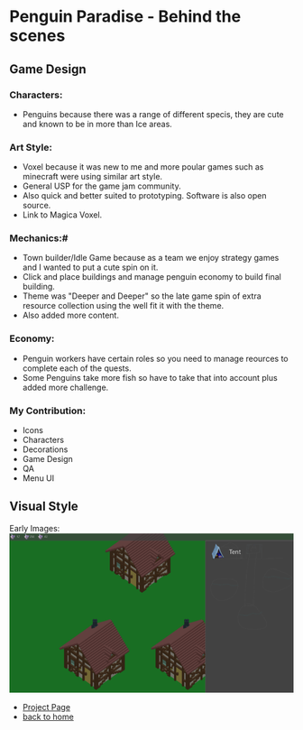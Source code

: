 # Penguin Paradise - Behind the scenes

## Game Design

### Characters:
- Penguins because there was a range of different specis, they are cute and known to be in more than Ice areas.

### Art Style:
- Voxel because it was new to me and more poular games such as minecraft were using similar art style.
- General USP for the game jam community. 
- Also quick and better suited to prototyping. Software is also open source.
- Link to Magica Voxel.


### Mechanics:#
- Town builder/Idle Game because as a team we enjoy strategy games and I wanted to put a cute spin on it. 
- Click and place buildings and manage penguin economy to build final building. 
- Theme was "Deeper and Deeper" so the late game spin of extra resource collection using the well fit it with the theme. 
- Also added more content.

### Economy:
- Penguin workers have certain roles so you need to manage reources to complete each of the quests. 
- Some Penguins take more fish so have to take that into account plus added more challenge.

### My Contribution:
- Icons
- Characters
- Decorations
- Game Design
- QA
- Menu UI




## Visual Style

Early Images: 
![ToadTowersBanner](earlyUI.png)



- [Project Page](penguinParadise.md)
- [back to home](./index)
